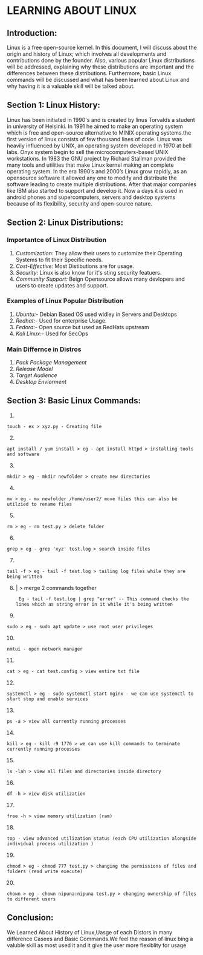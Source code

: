 # LEARNING ABOUT LINUX



## Introduction:

Linux is a free open-source kernel. In this document, I will discuss about the origin and history of Linux; which involves all developments and contributions done by the founder. Also, various popular Linux distributions will be addressed, explaining why these distributions are important and the differences between these distributions.
Furthermore, basic Linux commands will be discussed and what has been learned about Linux and why having it is a valuable skill will be talked about.

## Section 1: Linux History:

Linux has been initiated in 1990's and is created by linus Torvalds a student in university of Helsinki. In 1991 he aimed to make an operating system which is free and open-source alternative to MINIX operating systems.the first version of linux consists of few thousand lines of code. Linux was heavily influenced by UNIX, an operating system developed in 1970 at bell labs. Onyx system begin to sell the microcomputers-based UNIX workstations. In 1983 the GNU project by Richard Stallman provided the many tools and utilities that make Linux kernel making an complete operating system.
In the era 1990’s and 2000’s Linux grow rapidly, as an opensource software it allowed any one to modify and distribute the software leading to create multiple distributions. After that major companies like IBM also started to support and develop it.
Now a days it is used in android phones and supercomputers, servers and desktop systems because of its flexibility, security and open-source nature.

## Section 2: Linux Distributions:

### Importantce of Linux Distribution

1. *Customization:* They allow their users to customize their Operating Systems to fit their Specific needs.
2. *Cost-Effective:*  Most Distibutions are for usage.
3. *Security:* Linux is also know for it's sting security featuers.
4. *Community Support:* Beign Opensource allows many devlopers and users to create updates and support.

### Examples of Linux Popular Distribution

1. *Ubuntu:-* Debian Based OS used widley in Servers and Desktops
2. *Redhat:-* Used for enterprise Usage.
3. *Fedora:-* Open source but used as RedHats upstream
4. *Kali Linux:-* Used for SecOps

### Main Differnce in Distros

1. *Pack Package Management*
2. *Release Model*
3. *Target Audience*
4. *Desktop Enviorment*

## Section 3: Basic Linux Commands:
1. 
    
    touch - ex > xyz.py - Creating file
2.

    apt install / yum install > eg - apt install httpd > installing tools and software

3.

    mkdir > eg - mkdir newfolder > create new directories 

4. 

    mv > eg - mv newfolder /home/user2/ move files this can also be utilzied to rename files 

5. 


    rm > eg - rm test.py > delete folder 

6. 
    
    grep > eg - grep 'xyz' test.log > search inside files 

7. 
    
    tail -f > eg - tail -f test.log > tailing log files while they are being written 

8. | > merge 2 commands together 

        Eg - tail -f test.log | grep "error" -- This command checks the lines which as string error in it while it's being written 

9. 

    sudo > eg - sudo apt update > use root user privileges 

10. 

    nmtui - open network manager 

11. 
    
    cat > eg - cat test.config > view entire txt file 

12. 

    systemctl > eg - sudo systemctl start nginx - we can use systemctl to start stop and enable services

13. 

    ps -a > view all currently running processes 

14. 

    kill > eg - kill -9 1776 > we can use kill commands to terminate currently running processes 

15. 

    ls -lah > view all files and directories inside directory 

16. 

    df -h > view disk utilization
17. 

    free -h > view memory utilization (ram)
18. 


    top - view advanced utilization status (each CPU utilization alongside individual process utilization )
19. 


    chmod > eg - chmod 777 test.py > changing the permissions of files and folders (read write execute)
20. 

    chown > eg - chown nipuna:nipuna test.py > changing ownership of files to different users
## Conclusion:

We Learned About History of Linux,Uasge of each Distors in many difference Casees and Basic Commands.We feel the reason of linux bing a valuble skill as most used it and it give the user more flexiblity for usage

 